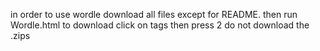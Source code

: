 in order to use wordle download all files except for README. then run Wordle.html 
to download click on tags then press 2
do not download the .zips
